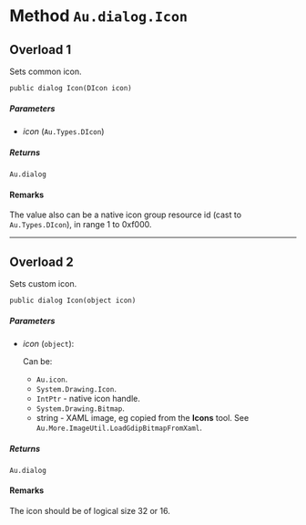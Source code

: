 # Method `Au.dialog.Icon`

## Overload 1

Sets common icon.

```
public dialog Icon(DIcon icon)
```

##### Parameters

- *icon*  (`Au.Types.DIcon`)

##### Returns

`Au.dialog`

#### Remarks

The value also can be a native icon group resource id (cast to `Au.Types.DIcon`), in range 1 to 0xf000.

* * *

## Overload 2

Sets custom icon.

```
public dialog Icon(object icon)
```

##### Parameters

- *icon*  (`object`):

    Can be:

    - `Au.icon`.
    - `System.Drawing.Icon`.
    - `IntPtr` - native icon handle.
    - `System.Drawing.Bitmap`.
    - string - XAML image, eg copied from the **Icons** tool. See `Au.More.ImageUtil.LoadGdipBitmapFromXaml`.

##### Returns

`Au.dialog`

#### Remarks

The icon should be of logical size 32 or 16.